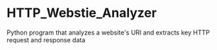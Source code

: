 # HTTP_Webstie_Analyzer
Python program that analyzes a website's URI and extracts key HTTP request and response data
